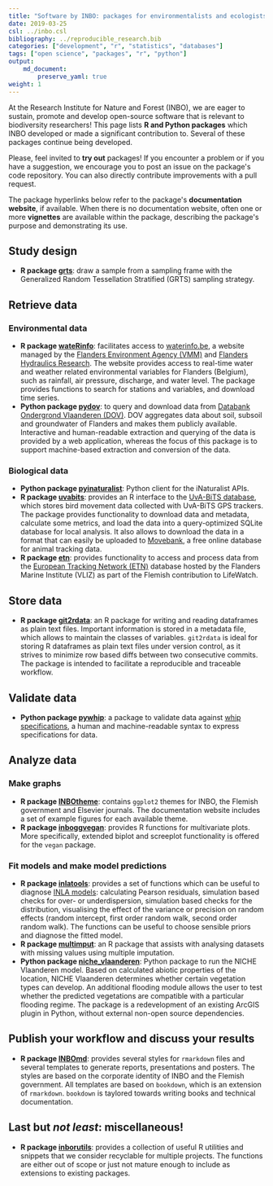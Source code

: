 ```yaml
---
title: "Software by INBO: packages for environmentalists and ecologists!"
date: 2019-03-25
csl: ../inbo.csl
bibliography: ../reproducible_research.bib
categories: ["development", "r", "statistics", "databases"]
tags: ["open science", "packages", "r", "python"]
output: 
    md_document:
        preserve_yaml: true
weight: 1
---
```


At the Research Institute for Nature and Forest (INBO), we are eager to
sustain, promote and develop open-source software that is relevant to
biodiversity researchers! This page lists **R and Python packages**
which INBO developed or made a significant contribution to. Several of
these packages continue being developed.

Please, feel invited to **try out** packages! If you encounter a problem
or if you have a suggestion, we encourage you to post an issue on the
package's code repository. You can also directly contribute improvements
with a pull request.

The package hyperlinks below refer to the package's **documentation
website**, if available. When there is no documentation website, often
one or more **vignettes** are available within the package, describing
the package's purpose and demonstrating its use.

Study design
------------

-   **R package [grts](https://github.com/ThierryO/grts)**: draw a
    sample from a sampling frame with the Generalized Random
    Tessellation Stratified (GRTS) sampling strategy.

Retrieve data
-------------

### Environmental data

-   **R package [wateRinfo](https://ropensci.github.io/wateRinfo/)**:
    facilitates access to [waterinfo.be](https://www.waterinfo.be/), a
    website managed by the [Flanders Environment Agency
    (VMM)](https://en.vmm.be/) and [Flanders Hydraulics
    Research](https://www.waterbouwkundiglaboratorium.be/). The website
    provides access to real-time water and weather related environmental
    variables for Flanders (Belgium), such as rainfall, air pressure,
    discharge, and water level. The package provides functions to search
    for stations and variables, and download time series.
-   **Python package [pydov](https://pydov.readthedocs.io/)**: to query
    and download data from [Databank Ondergrond Vlaanderen
    (DOV)](https://www.dov.vlaanderen.be/). DOV aggregates data about
    soil, subsoil and groundwater of Flanders and makes them publicly
    available. Interactive and human-readable extraction and querying of
    the data is provided by a web application, whereas the focus of this
    package is to support machine-based extraction and conversion of the
    data.

### Biological data

-   **Python package
    [pyinaturalist](https://github.com/inbo/pyinaturalist)**: Python
    client for the iNaturalist APIs.
-   **R package [uvabits](https://inbo.github.io/uvabits/)**: provides
    an R interface to the [UvA-BiTS database](http://www.uva-bits.nl/),
    which stores bird movement data collected with UvA-BiTS GPS
    trackers. The package provides functionality to download data and
    metadata, calculate some metrics, and load the data into a
    query-optimized SQLite database for local analysis. It also allows
    to download the data in a format that can easily be uploaded to
    [Movebank](https://www.movebank.org/), a free online database for
    animal tracking data.
-   **R package [etn](https://inbo.github.io/etn/)**: provides
    functionality to access and process data from the [European Tracking
    Network (ETN)](http://www.lifewatch.be/etn/) database hosted by the
    Flanders Marine Institute (VLIZ) as part of the Flemish contribution
    to LifeWatch.

Store data
----------

-   **R package [git2rdata](https://inbo.github.io/git2rdata/)**: an R
    package for writing and reading dataframes as plain text files.
    Important information is stored in a metadata file, which allows to
    maintain the classes of variables. `git2rdata` is ideal for storing
    R dataframes as plain text files under version control, as it
    strives to minimize row based diffs between two consecutive commits.
    The package is intended to facilitate a reproducible and traceable
    workflow.

Validate data
-------------

-   **Python package [pywhip](https://inbo.github.io/pywhip/)**: a
    package to validate data against [whip
    specifications](https://github.com/inbo/whip), a human and
    machine-readable syntax to express specifications for data.

Analyze data
------------

### Make graphs

-   **R package [INBOtheme](https://inbo.github.io/INBOtheme/)**:
    contains `ggplot2` themes for INBO, the Flemish government and
    Elsevier journals. The documentation website includes a set of
    example figures for each available theme.
-   **R package [inboggvegan](https://github.com/inbo/inboggvegan)**:
    provides R functions for multivariate plots. More specifically,
    extended biplot and screeplot functionality is offered for the
    `vegan` package.

### Fit models and make model predictions

-   **R package [inlatools](https://inlatools.netlify.com/)**: provides
    a set of functions which can be useful to diagnose [INLA
    models](http://www.r-inla.org/): calculating Pearson residuals,
    simulation based checks for over- or underdispersion, simulation
    based checks for the distribution, visualising the effect of the
    variance or precision on random effects (random intercept, first
    order random walk, second order random walk). The functions can be
    useful to choose sensible priors and diagnose the fitted model.
-   **R package [multimput](https://github.com/inbo/multimput)**: an R
    package that assists with analysing datasets with missing values
    using multiple imputation.
-   **Python package
    [niche\_vlaanderen](https://inbo.github.io/niche_vlaanderen/)**:
    Python package to run the NICHE Vlaanderen model. Based on
    calculated abiotic properties of the location, NICHE Vlaanderen
    determines whether certain vegetation types can develop. An
    additional flooding module allows the user to test whether the
    predicted vegetations are compatible with a particular flooding
    regime. The package is a redevelopment of an existing ArcGIS plugin
    in Python, without external non-open source dependencies.

Publish your workflow and discuss your results
----------------------------------------------

-   **R package
    [INBOmd](https://inbomd.netlify.com/articles/introduction.html)**:
    provides several styles for `rmarkdown` files and several templates
    to generate reports, presentations and posters. The styles are based
    on the corporate identity of INBO and the Flemish government. All
    templates are based on `bookdown`, which is an extension of
    `rmarkdown`. `bookdown` is taylored towards writing books and
    technical documentation.

Last but *not least*: miscellaneous!
------------------------------------

-   **R package [inborutils](https://inbo.github.io/inborutils/)**:
    provides a collection of useful R utilities and snippets that we
    consider recyclable for multiple projects. The functions are either
    out of scope or just not mature enough to include as extensions to
    existing packages.
